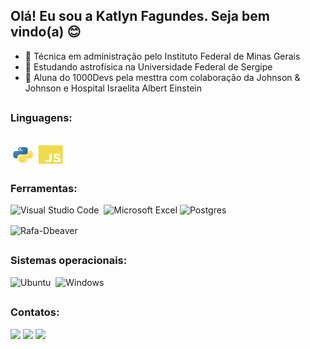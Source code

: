 ## Olá! Eu sou a Katlyn Fagundes. Seja bem vindo(a) 😊


- 🌟 Técnica em administração pelo Instituto Federal de Minas Gerais
- 🌟 Estudando astrofísica na Universidade Federal de Sergipe
- 🌟 Aluna do 1000Devs pela mesttra com colaboração da Johnson & Johnson e Hospital Israelita Albert Einstein

##
### Linguagens:

<div style="display: inline_block"><br>
  
  <img align="center" alt="Rafa-Python" height="30" width="40" src="https://raw.githubusercontent.com/devicons/devicon/master/icons/python/python-original.svg">
  <img align="center" alt="Rafa-Js" height="30" width="40" src="https://raw.githubusercontent.com/devicons/devicon/master/icons/javascript/javascript-plain.svg">
  
</div>

##
### Ferramentas:
![Visual Studio Code](https://img.shields.io/badge/Visual_Studio_Code-0078D4?style=for-the-badge&logo=visual%20studio%20code&logoColor=white)&nbsp;
![Microsoft Excel](https://img.shields.io/badge/Microsoft%20Excel-217346.svg?style=for-the-badge&logo=Microsoft-Excel&logoColor=white)
![Postgres](https://img.shields.io/badge/postgres-%23316192.svg?style=for-the-badge&logo=postgresql&logoColor=white)

<img align="center" alt="Rafa-Dbeaver" height="50" width="80" src="https://api.iconify.design/devicon:dbeaver.svg?color=%23888888.svg">



##
### Sistemas operacionais:
![Ubuntu](https://img.shields.io/badge/Ubuntu-E95420?style=for-the-badge&logo=ubuntu&logoColor=white)&nbsp;
![Windows](https://img.shields.io/badge/Windows-0078D6?style=for-the-badge&logo=windows&logoColor=white)&nbsp; 


##
### Contatos:

<div> 
  
  <a href="https://www.linkedin.com/in/katlyn-fagundes-2955b3193/" target="_blank"><img src="https://img.shields.io/badge/-LinkedIn-%230077B5?style=for-the-badge&logo=linkedin&logoColor=white" target="_blank"></a>
  <a href="https://www.instagram.com/katlyn_fe/" target="_blank"><img src="https://img.shields.io/badge/-Instagram-%23E4405F?style=for-the-badge&logo=instagram&logoColor=white" target="_blank"></a>
  <a href = "mailto:katlynfe10@gmail.com"><img src="https://img.shields.io/badge/Gmail-EA4335.svg?style=for-the-badge&logo=Gmail&logoColor=white" target="_blank"></a> 
  
</div>
